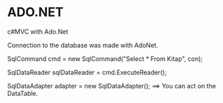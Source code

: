 # ADO.NET
c#MVC with Ado.Net

Connection to the database was made with AdoNet.

SqlCommand cmd = new SqlCommand("Select * From Kitap", con);

SqlDataReader sqlDataReader = cmd.ExecuteReader();

SqlDataAdapter adapter = new SqlDataAdapter(); ==> You can act on the DataTable.
                
